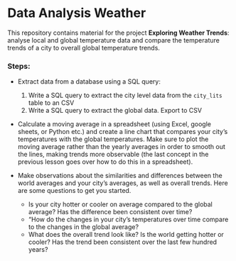 # Data Analysis Weather 
This repository contains material for the project **Exploring Weather Trends**: analyse local and global temperature data and compare the temperature trends of a city to overall global temperature trends.

### Steps:
- Extract data from a database using a SQL query: 
  1. Write a SQL query to extract the city level data from the `city_lits` table to an CSV 
  2. Write a SQL query to extract the global data. Export to CSV
- Calculate a moving average in a spreadsheet (using Excel, google sheets, or Python etc.) and create a line chart that compares your city’s temperatures with the global temperatures. Make sure to plot the moving average rather than the yearly averages in order to smooth out the lines, making trends more observable (the last concept in the previous lesson goes over how to do this in a spreadsheet).

- Make observations about the similarities and differences between the world averages and your city’s averages, as well as overall trends. Here are some questions to get you started.
  - Is your city hotter or cooler on average compared to the global average? Has the difference been consistent over time?
  - “How do the changes in your city’s temperatures over time compare to the changes in the global average? 
  - What does the overall trend look like? Is the world getting hotter or cooler? Has the trend been consistent over the last few hundred years?

